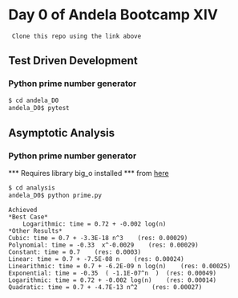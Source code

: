 # Day 0 of Andela Bootcamp XIV
     Clone this repo using the link above
## Test Driven Development
### Python prime number generator

```bash
$ cd andela_D0
andela_D0$ pytest
```

## Asymptotic Analysis
### Python prime number generator
*** Requires library big_o installed *** from [here](https://pypi.python.org/pypi/big_O/0.7)

```bash  
$ cd analysis
andela_D0$ python prime.py
```
    Achieved 
    *Best Case*
        Logarithmic: time = 0.72 + -0.002 log(n)
    *Other Results*
    Cubic: time = 0.7 + -3.3E-18 n^3    (res: 0.00029)
    Polynomial: time = -0.33  x^-0.0029    (res: 0.00029)
    Constant: time = 0.7    (res: 0.0003)
    Linear: time = 0.7 + -7.5E-08 n    (res: 0.00024)
    Linearithmic: time = 0.7 + -6.2E-09 n log(n)    (res: 0.00025)
    Exponential: time = -0.35  ( -1.1E-07^n  )  (res: 0.00049)
    Logarithmic: time = 0.72 + -0.002 log(n)    (res: 0.00014)
    Quadratic: time = 0.7 + -4.7E-13 n^2    (res: 0.00027)

